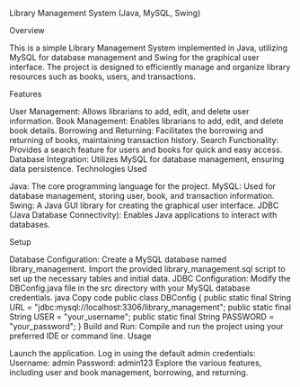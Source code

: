 Library Management System (Java, MySQL, Swing)

Overview

This is a simple Library Management System implemented in Java, utilizing MySQL for database management and Swing for the graphical user interface. The project is designed to efficiently manage and organize library resources such as books, users, and transactions.

Features

User Management: Allows librarians to add, edit, and delete user information.
Book Management: Enables librarians to add, edit, and delete book details.
Borrowing and Returning: Facilitates the borrowing and returning of books, maintaining transaction history.
Search Functionality: Provides a search feature for users and books for quick and easy access.
Database Integration: Utilizes MySQL for database management, ensuring data persistence.
Technologies Used

Java: The core programming language for the project.
MySQL: Used for database management, storing user, book, and transaction information.
Swing: A Java GUI library for creating the graphical user interface.
JDBC (Java Database Connectivity): Enables Java applications to interact with databases.

Setup

Database Configuration:
Create a MySQL database named library_management.
Import the provided library_management.sql script to set up the necessary tables and initial data.
JDBC Configuration:
Modify the DBConfig.java file in the src directory with your MySQL database credentials.
java
Copy code
public class DBConfig {
    public static final String URL = "jdbc:mysql://localhost:3306/library_management";
    public static final String USER = "your_username";
    public static final String PASSWORD = "your_password";
}
Build and Run:
Compile and run the project using your preferred IDE or command line.
Usage

Launch the application.
Log in using the default admin credentials:
Username: admin
Password: admin123
Explore the various features, including user and book management, borrowing, and returning.
